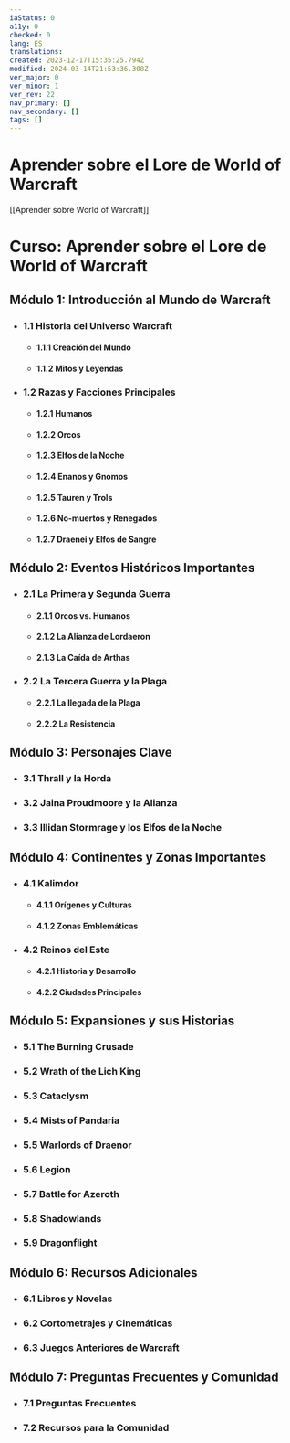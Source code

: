 ```yaml
---
iaStatus: 0
a11y: 0
checked: 0
lang: ES
translations: 
created: 2023-12-17T15:35:25.794Z
modified: 2024-03-14T21:53:36.308Z
ver_major: 0
ver_minor: 1
ver_rev: 22
nav_primary: []
nav_secondary: []
tags: []
---
```

# Aprender sobre el Lore de World of Warcraft

[[Aprender sobre World of Warcraft]]

# Curso: Aprender sobre el Lore de World of Warcraft

## Módulo 1: Introducción al Mundo de Warcraft
- ### 1.1 Historia del Universo Warcraft
  - #### 1.1.1 Creación del Mundo
  - #### 1.1.2 Mitos y Leyendas

- ### 1.2 Razas y Facciones Principales
  - #### 1.2.1 Humanos
  - #### 1.2.2 Orcos
  - #### 1.2.3 Elfos de la Noche
  - #### 1.2.4 Enanos y Gnomos
  - #### 1.2.5 Tauren y Trols
  - #### 1.2.6 No-muertos y Renegados
  - #### 1.2.7 Draenei y Elfos de Sangre

## Módulo 2: Eventos Históricos Importantes
- ### 2.1 La Primera y Segunda Guerra
  - #### 2.1.1 Orcos vs. Humanos
  - #### 2.1.2 La Alianza de Lordaeron
  - #### 2.1.3 La Caída de Arthas

- ### 2.2 La Tercera Guerra y la Plaga
  - #### 2.2.1 La llegada de la Plaga
  - #### 2.2.2 La Resistencia

## Módulo 3: Personajes Clave
- ### 3.1 Thrall y la Horda
- ### 3.2 Jaina Proudmoore y la Alianza
- ### 3.3 Illidan Stormrage y los Elfos de la Noche

## Módulo 4: Continentes y Zonas Importantes
- ### 4.1 Kalimdor
  - #### 4.1.1 Orígenes y Culturas
  - #### 4.1.2 Zonas Emblemáticas

- ### 4.2 Reinos del Este
  - #### 4.2.1 Historia y Desarrollo
  - #### 4.2.2 Ciudades Principales

## Módulo 5: Expansiones y sus Historias
- ### 5.1 The Burning Crusade
- ### 5.2 Wrath of the Lich King
- ### 5.3 Cataclysm
- ### 5.4 Mists of Pandaria
- ### 5.5 Warlords of Draenor
- ### 5.6 Legion
- ### 5.7 Battle for Azeroth
- ### 5.8 Shadowlands
- ### 5.9 Dragonflight

## Módulo 6: Recursos Adicionales
- ### 6.1 Libros y Novelas
- ### 6.2 Cortometrajes y Cinemáticas
- ### 6.3 Juegos Anteriores de Warcraft

## Módulo 7: Preguntas Frecuentes y Comunidad
- ### 7.1 Preguntas Frecuentes
- ### 7.2 Recursos para la Comunidad


